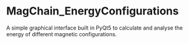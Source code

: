 # MagChain_EnergyConfigurations
A simple graphical interface built in PyQt5 to calculate and analyse the energy of different magnetic configurations.
